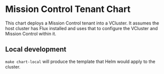 # Mission Control Tenant Chart

This chart deploys a Mission Control tenant into a VCluster. It assumes the
host cluster has Flux installed and uses that to configure the VCluster and
Mission Control within it.

## Local development

`make chart-local` will produce the template that Helm would apply to the
cluster.
